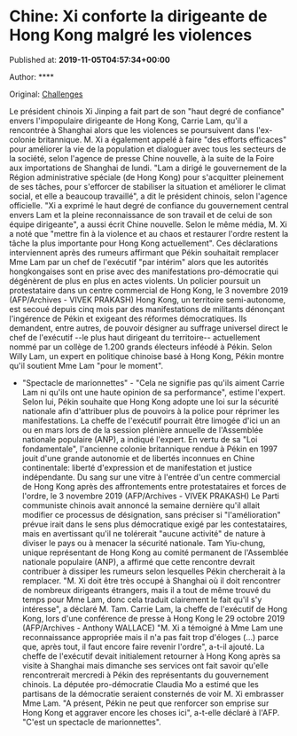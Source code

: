 
# Chine: Xi conforte la dirigeante de Hong Kong malgré les violences

Published at: **2019-11-05T04:57:34+00:00**

Author: ****

Original: [Challenges](https://www.challenges.fr/monde/chine-xi-conforte-la-dirigeante-de-hong-kong-malgre-les-violences_683145)

Le président chinois Xi Jinping a fait part de son "haut degré de confiance" envers l'impopulaire dirigeante de Hong Kong, Carrie Lam, qu'il a rencontrée à Shanghai alors que les violences se poursuivent dans l'ex-colonie britannique.
M. Xi a également appelé à faire "des efforts efficaces" pour améliorer la vie de la population et dialoguer avec tous les secteurs de la société, selon l'agence de presse Chine nouvelle, à la suite de la Foire aux importations de Shanghai de lundi.
"Lam a dirigé le gouvernement de la Région administrative spéciale (de Hong Kong) pour s'acquitter pleinement de ses tâches, pour s'efforcer de stabiliser la situation et améliorer le climat social, et elle a beaucoup travaillé", a dit le président chinois, selon l'agence officielle.
"Xi a exprimé le haut degré de confiance du gouvernement central envers Lam et la pleine reconnaissance de son travail et de celui de son équipe dirigeante", a aussi écrit Chine nouvelle. Selon le même média, M. Xi a noté que "mettre fin à la violence et au chaos et restaurer l'ordre restent la tâche la plus importante pour Hong Kong actuellement".
Ces déclarations interviennent après des rumeurs affirmant que Pékin souhaitait remplacer Mme Lam par un chef de l'exécutif "par intérim" alors que les autorités hongkongaises sont en prise avec des manifestations pro-démocratie qui dégénèrent de plus en plus en actes violents.
Un policier poursuit un protestataire dans un centre commercial de Hong Kong, le 3 novembre 2019 (AFP/Archives - VIVEK PRAKASH)
Hong Kong, un territoire semi-autonome, est secoué depuis cinq mois par des manifestations de militants dénonçant l'ingérence de Pékin et exigeant des réformes démocratiques.
Ils demandent, entre autres, de pouvoir désigner au suffrage universel direct le chef de l'exécutif --le plus haut dirigeant du territoire-- actuellement nommé par un collège de 1.200 grands électeurs inféodé à Pékin.
Selon Willy Lam, un expert en politique chinoise basé à Hong Kong, Pékin montre qu'il soutient Mme Lam "pour le moment".
- "Spectacle de marionnettes" -
"Cela ne signifie pas qu'ils aiment Carrie Lam ni qu'ils ont une haute opinion de sa performance", estime l'expert. Selon lui, Pékin souhaite que Hong Kong adopte une loi sur la sécurité nationale afin d'attribuer plus de pouvoirs à la police pour réprimer les manifestations.
La cheffe de l'exécutif pourrait être limogée d'ici un an ou en mars lors de de la session plénière annuelle de l'Assemblée nationale populaire (ANP), a indiqué l'expert.
En vertu de sa "Loi fondamentale", l'ancienne colonie britannique rendue à Pékin en 1997 jouit d'une grande autonomie et de libertés inconnues en Chine continentale: liberté d'expression et de manifestation et justice indépendante.
Du sang sur une vitre à l'entrée d'un centre commercial de Hong Kong après des affrontements entre protestataires et forces de l'ordre, le 3 novembre 2019 (AFP/Archives - VIVEK PRAKASH)
Le Parti communiste chinois avait annoncé la semaine dernière qu'il allait modifier ce processus de désignation, sans préciser si "l'amélioration" prévue irait dans le sens plus démocratique exigé par les contestataires, mais en avertissant qu'il ne tolérerait "aucune activité" de nature à diviser le pays ou à menacer la sécurité nationale.
Tam Yiu-chung, unique représentant de Hong Kong au comité permanent de l'Assemblée nationale populaire (ANP), a affirmé que cette rencontre devrait contribuer à dissiper les rumeurs selon lesquelles Pékin chercherait à la remplacer.
"M. Xi doit être très occupé à Shanghai où il doit rencontrer de nombreux dirigeants étrangers, mais il a tout de même trouvé du temps pour Mme Lam, donc cela traduit clairement le fait qu'il s'y intéresse", a déclaré M. Tam.
Carrie Lam, la cheffe de l'exécutif de Hong Kong, lors d'une conférence de presse à Hong Kong le 29 octobre 2019 (AFP/Archives - Anthony WALLACE)
"M. Xi a témoigné à Mme Lam une reconnaissance appropriée mais il n'a pas fait trop d'éloges (...) parce que, après tout, il faut encore faire revenir l'ordre", a-t-il ajouté.
La cheffe de l'exécutif devait initialement retourner à Hong Kong après sa visite à Shanghai mais dimanche ses services ont fait savoir qu'elle rencontrerait mercredi à Pékin des représentants du gouvernement chinois.
La députée pro-démocratie Claudia Mo a estimé que les partisans de la démocratie seraient consternés de voir M. Xi embrasser Mme Lam.
"A présent, Pékin ne peut que renforcer son emprise sur Hong Kong et aggraver encore les choses ici", a-t-elle déclaré à l'AFP. "C'est un spectacle de marionnettes".
